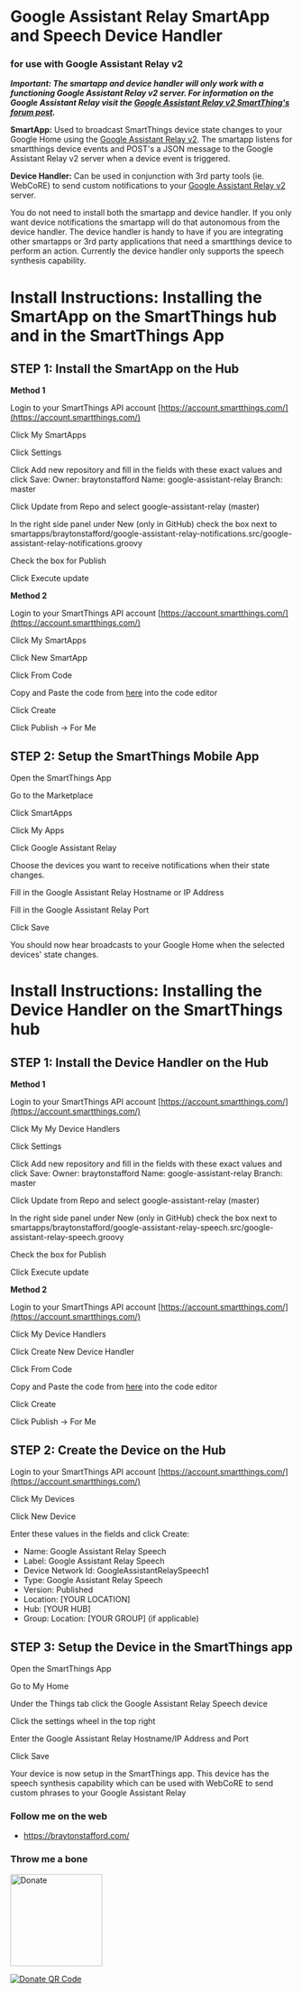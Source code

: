 # Google Assistant Relay SmartApp and Speech Device Handler
### for use with Google Assistant Relay v2

***Important: The smartapp and device handler will only work with a functioning Google Assistant Relay v2 server. For information on the Google Assistant Relay visit the [Google Assistant Relay v2 SmartThing's forum post](https://community.smartthings.com/t/release-google-assistant-relay-v2-0-google-home-audio-notifications).***

**SmartApp:** Used to broadcast SmartThings device state changes to your Google Home using the [Google Assistant Relay v2](https://community.smartthings.com/t/release-google-assistant-relay-v2-0-google-home-audio-notifications). The smartapp listens for smartthings device events and POST's a JSON message to the Google Assistant Relay v2 server when a device event is triggered.

**Device Handler:** Can be used in conjunction with 3rd party tools (ie. WebCoRE) to send custom notifications to your [Google Assistant Relay v2](https://community.smartthings.com/t/release-google-assistant-relay-v2-0-google-home-audio-notifications) server.

You do not need to install both the smartapp and device handler. If you only want device notifications the smartapp will do that autonomous from the device handler.  The device handler is handy to have if you are integrating other smartapps or 3rd party applications that need a smartthings device to perform an action. Currently the device handler only supports the speech synthesis capability.

# Install Instructions: Installing the SmartApp on the SmartThings hub and in the SmartThings App
## STEP 1: Install the SmartApp on the Hub
**Method 1**

Login to your SmartThings API account
[https://account.smartthings.com/](https://account.smartthings.com/)

Click My SmartApps

Click Settings

Click Add new repository and fill in the fields with these exact values and click Save:
  Owner: braytonstafford
  Name: google-assistant-relay
  Branch: master

Click Update from Repo and select google-assistant-relay (master)

In the right side panel under New (only in GitHub) check the box next to smartapps/braytonstafford/google-assistant-relay-notifications.src/google-assistant-relay-notifications.groovy

Check the box for Publish

Click Execute update

**Method 2**

Login to your SmartThings API account
[https://account.smartthings.com/](https://account.smartthings.com/)

Click My SmartApps

Click New SmartApp

Click From Code

Copy and Paste the code from [here](https://raw.githubusercontent.com/braytonstafford/google-assistant-relay/master/smartapps/braytonstafford/google-assistant-relay-notifications.src/google-assistant-relay-notifications.groovy) into the code editor

Click Create

Click Publish -> For Me


## STEP 2: Setup the SmartThings Mobile App
Open the SmartThings App

Go to the Marketplace

Click SmartApps

Click My Apps

Click Google Assistant Relay

Choose the devices you want to receive notifications when their state changes.

Fill in the Google Assistant Relay Hostname or IP Address

Fill in the Google Assistant Relay Port

Click Save

You should now hear broadcasts to your Google Home when the selected devices' state changes.

# Install Instructions: Installing the Device Handler on the SmartThings hub

## STEP 1: Install the Device Handler on the Hub
**Method 1**

Login to your SmartThings API account
[https://account.smartthings.com/](https://account.smartthings.com/)

Click My My Device Handlers

Click Settings

Click Add new repository and fill in the fields with these exact values and click Save:
  Owner: braytonstafford
  Name: google-assistant-relay
  Branch: master

Click Update from Repo and select google-assistant-relay (master)

In the right side panel under New (only in GitHub) check the box next to smartapps/braytonstafford/google-assistant-relay-speech.src/google-assistant-relay-speech.groovy

Check the box for Publish

Click Execute update

**Method 2**

Login to your SmartThings API account
[https://account.smartthings.com/](https://account.smartthings.com/)

Click My Device Handlers

Click Create New Device Handler

Click From Code

Copy and Paste the code from [here](https://raw.githubusercontent.com/braytonstafford/google-assistant-relay/master/devicetypes/braytonstafford/google-assistant-relay-speech.src/google-assistant-relay-speech.groovy) into the code editor

Click Create

Click Publish -> For Me

## STEP 2: Create the Device on the Hub

Login to your SmartThings API account
[https://account.smartthings.com/](https://account.smartthings.com/)

Click My Devices

Click New Device

Enter these values in the fields and click Create:
* Name: Google Assistant Relay Speech
* Label: Google Assistant Relay Speech
* Device Network Id: GoogleAssistantRelaySpeech1
* Type: Google Assistant Relay Speech
* Version: Published
* Location: [YOUR LOCATION]
* Hub: [YOUR HUB]
* Group: Location: [YOUR GROUP] (if applicable)

## STEP 3: Setup the Device in the SmartThings app
Open the SmartThings App

Go to My Home

Under the Things tab click the Google Assistant Relay Speech device

Click the settings wheel in the top right

Enter the Google Assistant Relay Hostname/IP Address and Port

Click Save

Your device is now setup in the SmartThings app. This device has the speech synthesis capability which can be used with WebCoRE to send custom phrases to your Google Assistant Relay

### Follow me on the web

* https://braytonstafford.com/

### Throw me a bone
<a href="https://www.paypal.com/cgi-bin/webscr?cmd=_s-xclick&hosted_button_id=YLWNGCR4CWZU6&source=url" target="_blank"><img src="https://www.paypalobjects.com/en_US/i/btn/btn_donateCC_LG.gif" alt="Donate" width="163"/></a>

<a href="https://www.paypal.com/cgi-bin/webscr?cmd=_s-xclick&hosted_button_id=YLWNGCR4CWZU6&source=url" target="_blank"><img src="https://imgur.com/825moem.png" alt="Donate QR Code"/></a>
